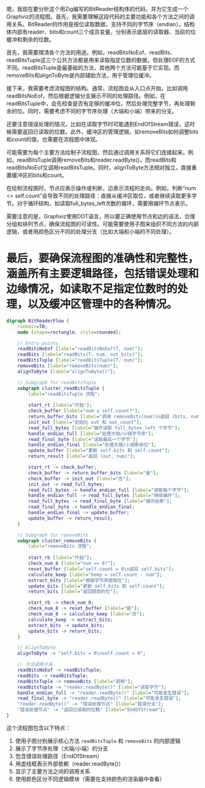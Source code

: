 嗯，我现在要分析这个用Zig编写的BitReader结构体的代码，并为它生成一个Graphviz的流程图。首先，我需要理解这段代码的主要功能和各个方法之间的调用关系。BitReader的作用是按位读取数据，支持不同的字节序（endian）。结构体内部有reader、bits和count三个成员变量，分别表示底层的读取器、当前的位缓冲和剩余的位数。

首先，我需要理清各个方法的用途。例如，readBitsNoEof、readBits、readBitsTuple这三个公共方法都是用来读取指定位数的数据，但处理EOF的方式不同。readBitsTuple是最基础的方法，其他两个方法可能基于它实现。而removeBits和alignToByte是内部辅助方法，用于管理位缓冲。

接下来，我需要考虑流程图的结构。通常，流程图会从入口点开始，比如调用readBitsNoEof，然后根据逻辑分支展示不同的处理路径。例如，在readBitsTuple中，会先检查是否有足够的缓冲位，然后处理完整字节，再处理剩余的位。同时，需要考虑不同的字节序处理（大端和小端）带来的分支。

还要注意错误处理的情况，比如在读取字节时可能遇到EndOfStream错误，这时候需要返回已读取的位数。此外，缓冲区的管理逻辑，如removeBits如何调整bits和count的值，也需要在流程图中体现。

可能需要为每个主要方法绘制子流程图，然后通过调用关系将它们连接起来。例如，readBitsTuple调用removeBits和reader.readByte()，而readBits和readBitsNoEof又调用readBitsTuple。同时，alignToByte方法相对独立，直接重置缓冲区的bits和count。

在绘制流程图时，节点应表示操作或判断，边表示流程的走向。例如，判断“num <= self.count”会导致不同的处理路径：直接从缓冲区取位，或者继续读取更多字节。对于循环结构，如读取full_bytes_left次数的循环，需要用循环节点表示。

需要注意的是，Graphviz使用DOT语言，所以要正确使用节点和边的语法，合理分组和排列节点，确保流程图的可读性。可能需要使用子图来组织不同方法的内部逻辑，或者用颜色区分不同的处理分支（比如大端和小端的不同处理）。

最后，要确保流程图的准确性和完整性，涵盖所有主要逻辑路径，包括错误处理和边缘情况，如读取不足指定位数时的处理，以及缓冲区管理中的各种情况。
================================================
```dot
digraph BitReaderFlow {
    rankdir=TB;
    node [shape=rectangle, style=rounded];

    // Entry points
    readBitsNoEof [label="readBitsNoEof(T, num)"];
    readBits [label="readBits(T, num, out_bits)"];
    readBitsTuple [label="readBitsTuple(T, num)"];
    removeBits [label="removeBits(num)"];
    alignToByte [label="alignToByte()"];

    // Subgraph for readBitsTuple
    subgraph cluster_readBitsTuple {
        label="readBitsTuple 流程";
        
        start_rt [label="开始"];
        check_buffer [label="num ≤ self.count?"];
        return_buffer_bits [label="调用 removeBits(num)\n返回 (bits, num)"];
        init_out [label="初始化 out 和 out_count"];
        read_full_bytes [label="循环读取 full_bytes_left 个字节"];
        handle_endian_full [label="处理大端/小端字节序"];
        read_final_byte [label="读取最后一个字节"];
        handle_endian_final [label="处理大端/小端剩余位"];
        update_buffer [label="更新 self.bits 和 self.count"];
        return_result [label="返回 (out, num)"];

        start_rt -> check_buffer;
        check_buffer -> return_buffer_bits [label="是"];
        check_buffer -> init_out [label="否"];
        init_out -> read_full_bytes;
        read_full_bytes -> handle_endian_full [label="读取每个字节"];
        handle_endian_full -> read_full_bytes [label="继续循环"];
        read_full_bytes -> read_final_byte [label="循环结束"];
        read_final_byte -> handle_endian_final;
        handle_endian_final -> update_buffer;
        update_buffer -> return_result;
    }

    // Subgraph for removeBits
    subgraph cluster_removeBits {
        label="removeBits 流程";
        
        start_rb [label="开始"];
        check_num_8 [label="num == 8?"];
        reset_buffer [label="self.count = 0\n返回 self.bits"];
        calculate_keep [label="keep = self.count - num"];
        extract_bits [label="根据字节序提取位"];
        update_bits [label="更新 self.bits 和 self.count"];
        return_bits [label="返回提取的位"];

        start_rb -> check_num_8;
        check_num_8 -> reset_buffer [label="是"];
        check_num_8 -> calculate_keep [label="否"];
        calculate_keep -> extract_bits;
        extract_bits -> update_bits;
        update_bits -> return_bits;
    }

    // AlignToByte
    alignToByte -> "self.bits = 0\nself.count = 0";

    // 方法调用关系
    readBitsNoEof -> readBitsTuple;
    readBits -> readBitsTuple;
    readBitsTuple -> removeBits [label="调用"];
    readBitsTuple -> "reader.readByte()" [label="读取字节"];
    handle_endian_full -> "reader.readByte()" [label="可能发生错误"];
    read_final_byte -> "reader.readByte()" [label="可能发生错误"];
    "reader.readByte()" -> "错误处理节点" [label="错误分支"];
    "错误处理节点" -> "返回已读取的位数" [label="EndOfStream"];
}
``` 

这个流程图包含以下特点：
1. 使用子图分别展示核心方法 `readBitsTuple` 和 `removeBits` 的内部逻辑
2. 展示了字节序处理（大端/小端）的分支
3. 包含错误处理路径（EndOfStream）
4. 用虚线框表示外部依赖（reader.readByte()）
5. 显示了主要方法之间的调用关系
6. 使用颜色区分不同逻辑模块（需要在支持颜色的渲染器中查看）